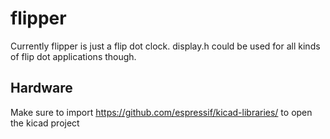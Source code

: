 # flipper
Currently flipper is just a flip dot clock. display.h could be used for all kinds of flip dot applications though.

## Hardware
Make sure to import https://github.com/espressif/kicad-libraries/ to open the kicad project
